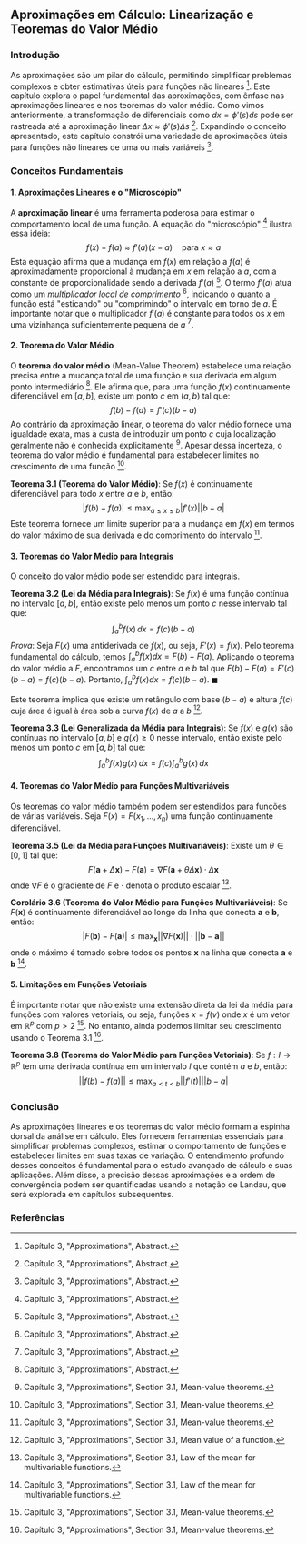 ## Aproximações em Cálculo: Linearização e Teoremas do Valor Médio

### Introdução
As aproximações são um pilar do cálculo, permitindo simplificar problemas complexos e obter estimativas úteis para funções não lineares [^1]. Este capítulo explora o papel fundamental das aproximações, com ênfase nas aproximações lineares e nos teoremas do valor médio. Como vimos anteriormente, a transformação de diferenciais como $dx = \phi'(s)ds$ pode ser rastreada até a aproximação linear $\Delta x \approx \phi'(s) \Delta s$ [^1]. Expandindo o conceito apresentado, este capítulo constrói uma variedade de aproximações úteis para funções não lineares de uma ou mais variáveis [^1].

### Conceitos Fundamentais

#### 1. Aproximações Lineares e o "Microscópio"
A **aproximação linear** é uma ferramenta poderosa para estimar o comportamento local de uma função. A equação do "microscópio" [^1] ilustra essa ideia:
$$f(x) - f(a) \approx f'(a)(x - a) \quad \text{para } x \approx a$$
Esta equação afirma que a mudança em $f(x)$ em relação a $f(a)$ é aproximadamente proporcional à mudança em $x$ em relação a $a$, com a constante de proporcionalidade sendo a derivada $f'(a)$ [^1]. O termo $f'(a)$ atua como um *multiplicador local de comprimento* [^1], indicando o quanto a função está "esticando" ou "comprimindo" o intervalo em torno de $a$. É importante notar que o multiplicador $f'(a)$ é constante para todos os $x$ em uma vizinhança suficientemente pequena de $a$ [^1].

#### 2. Teorema do Valor Médio
O **teorema do valor médio** (Mean-Value Theorem) estabelece uma relação precisa entre a mudança total de uma função e sua derivada em algum ponto intermediário [^1]. Ele afirma que, para uma função $f(x)$ continuamente diferenciável em $[a, b]$, existe um ponto $c$ em $(a, b)$ tal que:
$$f(b) - f(a) = f'(c)(b - a)$$
Ao contrário da aproximação linear, o teorema do valor médio fornece uma igualdade exata, mas à custa de introduzir um ponto $c$ cuja localização geralmente não é conhecida explicitamente [^2]. Apesar dessa incerteza, o teorema do valor médio é fundamental para estabelecer limites no crescimento de uma função [^2].

**Teorema 3.1 (Teorema do Valor Médio)**: Se $f(x)$ é continuamente diferenciável para todo $x$ entre $a$ e $b$, então:
$$|f(b) - f(a)| \leq \max_{a \leq x \leq b} |f'(x)| |b - a|$$
Este teorema fornece um limite superior para a mudança em $f(x)$ em termos do valor máximo de sua derivada e do comprimento do intervalo [^2].

#### 3. Teoremas do Valor Médio para Integrais
O conceito do valor médio pode ser estendido para integrais.

**Teorema 3.2 (Lei da Média para Integrais)**: Se $f(x)$ é uma função contínua no intervalo $[a, b]$, então existe pelo menos um ponto $c$ nesse intervalo tal que:
$$\int_a^b f(x) \, dx = f(c)(b - a)$$
*Prova*: Seja $F(x)$ uma antiderivada de $f(x)$, ou seja, $F'(x) = f(x)$. Pelo teorema fundamental do cálculo, temos $\int_a^b f(x) dx = F(b) - F(a)$. Aplicando o teorema do valor médio a $F$, encontramos um $c$ entre $a$ e $b$ tal que $F(b) - F(a) = F'(c)(b-a) = f(c)(b-a)$. Portanto, $\int_a^b f(x) dx = f(c)(b-a)$. $\blacksquare$

Este teorema implica que existe um retângulo com base $(b-a)$ e altura $f(c)$ cuja área é igual à área sob a curva $f(x)$ de $a$ a $b$ [^3].

**Teorema 3.3 (Lei Generalizada da Média para Integrais)**: Se $f(x)$ e $g(x)$ são contínuas no intervalo $[a, b]$ e $g(x) \geq 0$ nesse intervalo, então existe pelo menos um ponto $c$ em $[a, b]$ tal que:
$$\int_a^b f(x)g(x) \, dx = f(c) \int_a^b g(x) \, dx$$

#### 4. Teoremas do Valor Médio para Funções Multivariáveis
Os teoremas do valor médio também podem ser estendidos para funções de várias variáveis. Seja $F(x) = F(x_1, ..., x_n)$ uma função continuamente diferenciável.

**Teorema 3.5 (Lei da Média para Funções Multivariáveis)**: Existe um $\theta \in [0, 1]$ tal que:
$$F(\mathbf{a} + \Delta \mathbf{x}) - F(\mathbf{a}) = \nabla F(\mathbf{a} + \theta \Delta \mathbf{x}) \cdot \Delta \mathbf{x}$$
onde $\nabla F$ é o gradiente de $F$ e $\cdot$ denota o produto escalar [^5].

**Corolário 3.6 (Teorema do Valor Médio para Funções Multivariáveis)**: Se $F(\mathbf{x})$ é continuamente diferenciável ao longo da linha que conecta $\mathbf{a}$ e $\mathbf{b}$, então:
$$|F(\mathbf{b}) - F(\mathbf{a})| \leq \max_{\mathbf{x}} ||\nabla F(\mathbf{x})|| \cdot ||\mathbf{b} - \mathbf{a}||$$
onde o máximo é tomado sobre todos os pontos $\mathbf{x}$ na linha que conecta $\mathbf{a}$ e $\mathbf{b}$ [^5].

#### 5. Limitações em Funções Vetoriais
É importante notar que não existe uma extensão direta da lei da média para funções com valores vetoriais, ou seja, funções $x = f(v)$ onde $x$ é um vetor em $\mathbb{R}^p$ com $p > 2$ [^2]. No entanto, ainda podemos limitar seu crescimento usando o Teorema 3.1 [^2].

**Teorema 3.8 (Teorema do Valor Médio para Funções Vetoriais)**: Se $f: I \to \mathbb{R}^p$ tem uma derivada contínua em um intervalo $I$ que contém $a$ e $b$, então:
$$||f(b) - f(a)|| \leq \max_{a < t < b} ||f'(t)|| |b - a|$$

### Conclusão

As aproximações lineares e os teoremas do valor médio formam a espinha dorsal da análise em cálculo. Eles fornecem ferramentas essenciais para simplificar problemas complexos, estimar o comportamento de funções e estabelecer limites em suas taxas de variação. O entendimento profundo desses conceitos é fundamental para o estudo avançado de cálculo e suas aplicações. Além disso, a precisão dessas aproximações e a ordem de convergência podem ser quantificadas usando a notação de Landau, que será explorada em capítulos subsequentes.

### Referências
[^1]: Capítulo 3, "Approximations", Abstract.
[^2]: Capítulo 3, "Approximations", Section 3.1, Mean-value theorems.
[^3]: Capítulo 3, "Approximations", Section 3.1, Mean value of a function.
[^4]: Capítulo 3, "Approximations", Section 3.1, Generalized law of the mean for integrals.
[^5]: Capítulo 3, "Approximations", Section 3.1, Law of the mean for multivariable functions.

<!-- END -->